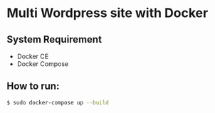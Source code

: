 # Multi Wordpress site with Docker


## System Requirement
- Docker CE
- Docker Compose

## How to run:
```sh
$ sudo docker-compose up --build
```
